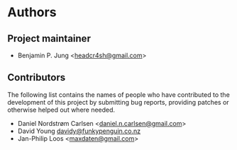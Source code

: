 # Authors

## Project maintainer

* Benjamin P. Jung &lt;headcr4sh@gmail.com&gt;

## Contributors

The following list contains the names of people who have contributed to the
development of this project by submitting bug reports, providing patches or
otherwise helped out where needed.

* Daniel Nordstrøm Carlsen &lt;daniel.n.carlsen@gmail.com&gt;
* David Young <davidy@funkypenguin.co.nz>
* Jan-Philip Loos &lt;maxdaten@gmail.com&gt;
